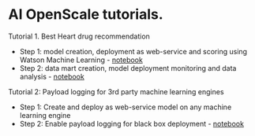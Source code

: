 # AI OpenScale tutorials.

Tutorial 1. Best Heart drug recommendation
- Step 1: model creation, deployment as web-service and scoring using Watson Machine Learning - [notebook](https://github.com/pmservice/ai-openscale-tutorials/blob/master/notebooks/Best%20heart%20drug%20recommendation%20-%20model.ipynb)
- Step 2: data mart creation, model deployment monitoring and data analysis - [notebook](https://github.com/pmservice/ai-openscale-tutorials/blob/master/notebooks/Data%20Mart%20configuration%20and%20usage.ipynb)


Tutorial 2: Payload logging for 3rd party machine learning engines
- Step 1: Create and deploy as web-service model on any machine learning engine
- Step 2: Enable payload logging for black box deployment - [notebook](https://github.com/pmservice/ai-openscale-tutorials/blob/master/notebooks/Payload%20logging%20for%20MS%20Azure%20model.ipynb)
